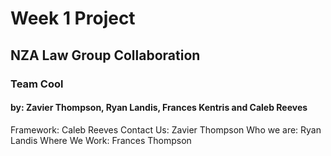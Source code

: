 # Week 1 Project
## NZA Law Group Collaboration 
### Team Cool
#### by: Zavier Thompson, Ryan Landis, Frances Kentris and Caleb Reeves


Framework: Caleb Reeves
Contact Us: Zavier Thompson
Who we are: Ryan Landis
Where We Work: Frances Thompson